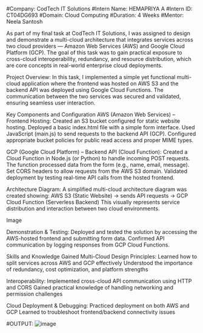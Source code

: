 #Company: CodTech IT Solutions #Intern Name: HEMAPRIYA A #Intern ID: CT04DG693 #Domain: Cloud Computing #Duration: 4 Weeks #Mentor: Neela Santosh

As part of my final task at CodTech IT Solutions, I was assigned to design and demonstrate a multi-cloud architecture that integrates services across two cloud providers — Amazon Web Services (AWS) and Google Cloud Platform (GCP). The goal of this task was to gain practical exposure to cross-cloud interoperability, redundancy, and resource distribution, which are core concepts in real-world enterprise cloud deployments.

Project Overview: In this task, I implemented a simple yet functional multi-cloud application where the frontend was hosted on AWS S3 and the backend API was deployed using Google Cloud Functions. The communication between the two services was secured and validated, ensuring seamless user interaction.

Key Components and Configuration AWS (Amazon Web Services) – Frontend Hosting: Created an S3 bucket configured for static website hosting. Deployed a basic index.html file with a simple form interface. Used JavaScript (main.js) to send requests to the backend API (GCP). Configured appropriate bucket policies for public read access and proper MIME types.

GCP (Google Cloud Platform) – Backend API (Cloud Function): Created a Cloud Function in Node.js (or Python) to handle incoming POST requests. The function processed data from the form (e.g., name, email, message). Set CORS headers to allow requests from the AWS S3 domain. Validated deployment by testing real-time API calls from the hosted frontend.

Architecture Diagram: A simplified multi-cloud architecture diagram was created showing: AWS S3 (Static Website) → sends API requests → GCP Cloud Function (Serverless Backend) This visually represents service distribution and interaction between two cloud environments.

Image

Demonstration & Testing: Deployed and tested the solution by accessing the AWS-hosted frontend and submitting form data. Confirmed API communication by logging responses from GCP Cloud Functions.

Skills and Knowledge Gained Multi-Cloud Design Principles: Learned how to split services across AWS and GCP effectively Understood the importance of redundancy, cost optimization, and platform strengths

Interoperability: Implemented cross-cloud API communication using HTTP and CORS Gained practical knowledge of handling networking and permission challenges

Cloud Deployment & Debugging: Practiced deployment on both AWS and GCP Learned to troubleshoot frontend/backend connectivity issues

#OUTPUT:
![image](https://github.com/user-attachments/assets/486e8bc0-89ea-4d32-91c9-988c3642e296)
